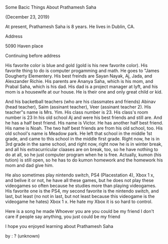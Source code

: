 Some Bacic Things About Prathamesh Saha

{December 23, 2019}



  At present, Prathamesh Saha is 8 years. He lives in Dublin, CA.

Address

5090 Haven place




Continuing before address

  His favorite color is blue and gold (gold is his new favorite color). His favorite thing to do is computer progamming and math. He goes to "James Dougherty Elementery. His best freinds are Sayan Nayak, Aj, Jada, and Alexzander Richie. His parents are Ananya Saha, which is his mom, and Prabal Saha, which is his dad. His dad is a project manager at lyft, and his mom is a housewife at our house. He is their one and only great child or kid.

  And his backetball teachers (who are his classmates and friends) Abinav (head teacher), Saim (assinant teacher), Veer (assinant teacher 2). His teacher"s name is Mrs. Yim. His class number is 23. His class's room number is 23 In his old school Aj and were his best friends and still are. And he has a half best friend. His name is Victor. He has another half best friend. His name is Noah. The two half best friends are from his old school, too. His old school's name is Meadow park. He left that school in the middle 1st grade, and came to this school in the middle first grade. Right now, he is in 3rd grade in the same school, and right now, right now he is in winter break, and all his extracurricular claases are on break, too, so he have nothing to do at all, so he just computer program when he is free. Actually, kumon (his tution) is still open, so he has to do kumon homework and the homework his mom and dad give him.

  He also sometimes play nintendo switch, PS4 (Placestation 4), Xbox 1 x, and belive it or not, he have all these games, but he does not play these videogames so often because he studies more than playing videogames. His favorite one is the PS4, my second favorite is the nintendo switch, and last, but least (no not in last, but not least because this videogame is the videogame he hates) Xbox 1 x. He hate my Xbox it is so hard to control.

Here is a song he made
Whoever you are you could be my friend
I don't care if people say anything,
you just could be my friend


I hope you enjoyed learning about Prathamesh Saha

by : ? (unknown)
